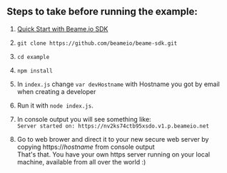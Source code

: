 ## Steps to take before running the example:

1. [Quick Start with Beame.io SDK](https://github.com/beameio/beame-sdk#quick-start)
2. `git clone https://github.com/beameio/beame-sdk.git`
3. `cd example`
4. `npm install`
5. In `index.js` change `var devHostname` with Hostname you got by email when creating a developer
6. Run it with `node index.js`.
7. In console output you will see something like:  
`Server started on: https://nv2ks74ctb95xsdo.v1.p.beameio.net`

8. Go to web brower and direct it to your new secure web server by copying https://*hostname* from console output  
That's that. You have your own https server running on your local machine, available from all over the world :)
